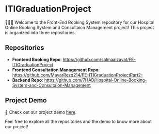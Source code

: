 
# ITIGraduationProject

👨🏻‍💻 Welcome to the Front-End Booking System repository for our Hospital Online Booking System and Consultaion Management project! This project is organized into three repositories.

## Repositories

- **Frontend Booking Repo**: https://github.com/salmaalzayat/FE-ITIGraduationProject
- **Frontend Consultation Management Repo**: https://github.com/MayarRezq214/FE-ITIGraduationProjectPart2- 
- **Backend Repo**: https://github.com/7HAB/Hospital-Online-Booking-System-and-Consultaion-Management

## Project Demo

🎥 Check out our project demo [here](https://drive.google.com/file/d/1_ceg2lOGsac1jRbZQVd2Pooqwp4hFxbM/view?usp=drive_link).

Feel free to explore all the repositories and the demo to know more about our project!
